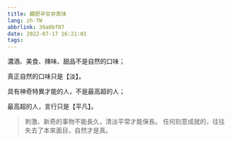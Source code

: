 ```yaml
---
title: 醲肥辛甘非真味
lang: zh-TW
abbrlink: 39a0bf07
date: 2022-07-17 16:21:01
tags:
---
```


濃酒、美食、辣味、甜品不是自然的口味；

真正自然的口味只是【淡】。

具有神奇特異才能的人，不是最高超的人；

最高超的人，言行只是【平凡】。

> 刺激、新奇的事物不能長久，清淡平常才能保長。
> 任何刻意成就的，往往失去了本來面目，自然才是真。
